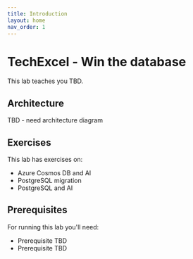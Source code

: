 ```yaml
---
title: Introduction
layout: home
nav_order: 1
---
```


# TechExcel - Win the database

This lab teaches you TBD.

## Architecture

TBD - need architecture diagram

## Exercises

This lab has exercises on:

 - Azure Cosmos DB and AI
 - PostgreSQL migration
 - PostgreSQL and AI

## Prerequisites

For running this lab you'll need:

 - Prerequisite TBD 
 - Prerequisite TBD

